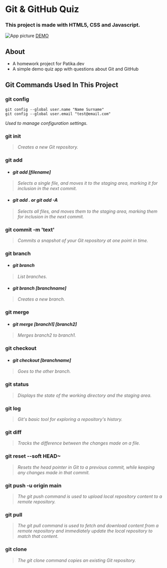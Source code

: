 # Git & GitHub Quiz
### This project is made with HTML5, CSS and Javascript.
![App picture](https://github.com/haruntasci/patikaodev01/assets/99567926/674dcb83-fc56-45d1-80f9-ec287a39d736)
[DEMO](https://youtu.be/0Uc6YrK3b8A)

## About
* A homework project for Patika.dev
* A simple demo quiz app with questions about Git and GitHub

## Git Commands Used In This Project

### git config

 ```
 git config --global user.name "Name Surname" 
 git config --global user.email "test@email.com"
 
```
*Used to manage configuration settings.*

### git init
> *Creates a new Git repository.*
 
 ### git add
- #### *git add [filename]*
 > *Selects a single file, and moves it to the staging area, marking it for inclusion in the next commit.*
- ####  *git add . or git add -A*  
 > *Selects all files, and moves them to the staging area, marking them for inclusion in the next commit.*
  
  
### git commit -m 'text'
>*Commits a snapshot of your Git repository at one point in time.*

### git branch
- #### *git branch*
>*List branches.*
- #### *git branch [branchname]*
>*Creates a new branch.*

### git merge
- #### *git merge [branch1] [branch2]*
>*Merges branch2 to branch1.*

### git checkout
- #### *git checkout [branchname]*
>*Goes to the other branch.*

### git status
>*Displays the state of the working directory and the staging area.*
### git log
>*Git's basic tool for exploring a repository's history.*

### git diff
>*Tracks the difference between the changes made on a file.*
### git reset --soft HEAD~
>*Resets the head pointer in Git to a previous commit, while keeping any changes made in that commit.*

### git push -u origin main
>*The git push command is used to upload local repository content to a remote repository.*
### git pull
>*The git pull command is used to fetch and download content from a remote repository and immediately update the local repository to match that content.*
### git clone
>*The git clone command copies an existing Git repository.*
